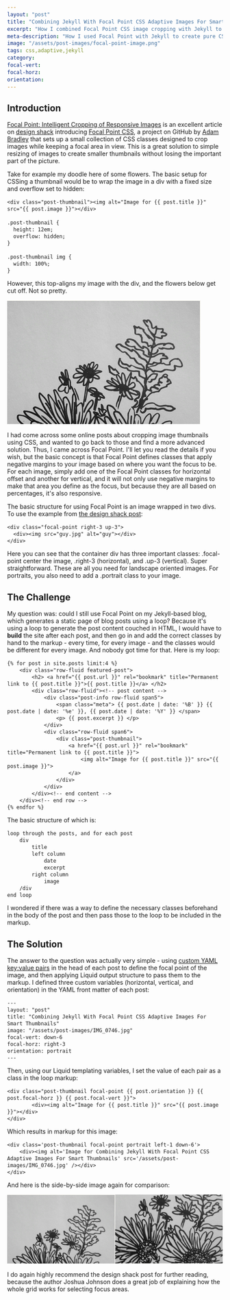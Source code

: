```yaml
---
layout: "post" 
title: "Combining Jekyll With Focal Point CSS Adaptive Images For Smart Thumbnail Images" 
excerpt: "How I combined Focal Point CSS image cropping with Jekyll to create pure CSS post thumbnails with intelligent focal points."
meta-description: "How I used Focal Point with Jekyll to create pure CSS Adaptive Post Thumbnails"
image: "/assets/post-images/focal-point-image.png"
tags: css,adaptive,jekyll
category: 
focal-vert: 
focal-horz: 
orientation: 
---
```


## Introduction

[Focal Point: Intelligent Cropping of Responsive Images][1] is an excellent article on [design shack][5] introducing [Focal Point CSS][3], a project on GitHub by [Adam Bradley][4] that sets up a small collection of CSS classes designed to crop images while keeping a focal area in view. This is a great solution to simple resizing of images to create smaller thumbnails without losing the important part of the picture. 

Take for example my doodle here of some flowers. The basic setup for CSSing a thumbnail would be to wrap the image in a div with a fixed size and overflow set to hidden:

	<div class="post-thumbnail"><img alt="Image for {{ post.title }}" src="{{ post.image }}"></div>

	.post-thumbnail {
	  height: 12em;
	  overflow: hidden;
	}

	.post-thumbnail img {
	  width: 100%;
	}

However, this top-aligns my image with the div, and the flowers below get cut off. Not so pretty. 

![Basic Flower Thumbnail](/assets/post-images/focal-point-before.png)

I had come across some online posts about cropping image thumbnails using CSS, and wanted to go back to those and find a more advanced solution. Thus, I came across Focal Point. I'll let you read the details if you wish, but the basic concept is that Focal Point defines classes that apply negative margins to your image based on where you want the focus to be. For each image, simply add one of the Focal Point classes for horizontal offset and another for vertical, and it will not only use negative margins to make that area you define as the focus, but because they are all based on percentages, it's also responsive.

The basic structure for using Focal Point is an image wrapped in two divs. To use the example from [the design shack post][1]:

	<div class="focal-point right-3 up-3">
	  <div><img src="guy.jpg" alt="guy"></div>
	</div>

Here you can see that the container div has three important classes: .focal-point center the image, .right-3 (horizontal), and .up-3 (vertical). Super straightforward. These are all you need for landscape oriented images. For portraits, you also need to add a .portrait class to your image.

## The Challenge

My question was: could I still use Focal Point on my Jekyll-based blog, which generates a static page of blog posts using a loop? Because it's using a loop to generate the post content couched in HTML, I would have to **build** the site after each post, and then go in and add the correct classes by hand to the markup - every time, for every image - and the classes would be different for every image. And nobody got time for that. Here is my loop:


	{% for post in site.posts limit:4 %}
	    <div class="row-fluid featured-post">
	        <h2> <a href="{{ post.url }}" rel="bookmark" title="Permanent link to {{ post.title }}">{{ post.title }}</a> </h2>
	        <div class="row-fluid"><!-- post content -->
	            <div class="post-info row-fluid span5">
	                <span class="meta"> {{ post.date | date: '%B' }} {{ post.date | date: '%e' }}, {{ post.date | date: '%Y' }} </span>
	                <p> {{ post.excerpt }} </p>
	            </div>
	            <div class="row-fluid span6">
	                <div class="post-thumbnail">
	                    <a href="{{ post.url }}" rel="bookmark" title="Permanent link to {{ post.title }}">
	                        <img alt="Image for {{ post.title }}" src="{{ post.image }}">
	                    </a>
	                </div>
	            </div>
	        </div><!-- end content -->
	    </div><!-- end row -->
	{% endfor %} 

The basic structure of which is:

    loop through the posts, and for each post
	    div
	        title
	        left column
	        	date
	        	excerpt
	        right column
	        	image
	    /div
	end loop

I wondered if there was a way to define the necessary classes beforehand in the body of the post and then pass those to the loop to be included in the markup.

## The Solution

The answer to the question was actually very simple - using [custom YAML key:value pairs][2] in the head of each post to define the focal point of the image, and then applying Liquid output structure to pass them to the markup. I defined three custom variables (horizontal, vertical, and orientation) in the YAML front matter of each post:

	---
	layout: "post" 
	title: "Combining Jekyll With Focal Point CSS Adaptive Images For Smart Thumbnails" 
	image: "/assets/post-images/IMG_0746.jpg"
	focal-vert: down-6
	focal-horz: right-3
	orientation: portrait
	---

Then, using our Liquid templating variables, I set the value of each pair as a class in the loop markup: 

	<div class="post-thumbnail focal-point {{ post.orientation }} {{ post.focal-horz }} {{ post.focal-vert }}">
	        <div><img alt="Image for {{ post.title }}" src="{{ post.image }}"></div>
	</div>

Which results in markup for this image: 

	<div class='post-thumbnail focal-point portrait left-1 down-6'>
	    <div><img alt='Image for Combining Jekyll With Focal Point CSS Adaptive Images For Smart Thumbnails' src='/assets/post-images/IMG_0746.jpg' /></div>
	</div>

And here is the side-by-side image again for comparison: 

![Focal Point comparison](/assets/post-images/focal-point-image.png)

I do again highly recommend the design shack post for further reading, because the author Joshua Johnson does a great job of explaining how the whole grid works for selecting focus areas. 

[1]: http://designshack.net/articles/css/focal-point-intelligent-cropping-of-responsive-images/ "Focal Point: Intelligent Cropping of Responsive Images"
[2]: http://blog.omgmog.net/post/adding-more-post-metadata-to-jekyll-with-yaml/ "Adding More Post Metadata to Jekyll With YAML"
[3]: http://www.cdnconnect.com/docs/focal-point-css/pure-html-css-responsive-high-resolution-images-solution "Focal Point Documentation"
[4]: https://github.com/adamdbradley/focal-point#readme "Adam Bradley Focal Point"
[5]: http://designshack.net "design shack"
